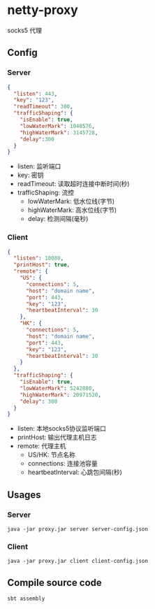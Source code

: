 # netty-proxy
socks5 代理

## Config
### Server
```json
{
  "listen": 443,
  "key": "123",
  "readTimeout": 300,
  "trafficShaping": {
    "isEnable": true,
    "lowWaterMark": 1048576,
    "highWaterMark": 3145728,
    "delay":300
  }
}
```
- listen: 监听端口
- key: 密钥
- readTimeout: 读取超时连接中断时间(秒)
- trafficShaping: 流控
    - lowWaterMark: 低水位线(字节)
    - highWaterMark: 高水位线(字节)
    - delay: 检测间隔(毫秒)

### Client
```json
{
  "listen": 10080,
  "printHost": true,
  "remote": {
    "US": {
      "connections": 5,
      "host": "domain name",
      "port": 443,
      "key": "123",
      "heartbeatInterval": 30
    },
    "HK": {
      "connections": 5,
      "host": "domain name",
      "port": 443,
      "key": "123",
      "heartbeatInterval": 30
    }
  },
  "trafficShaping": {
    "isEnable": true,
    "lowWaterMark": 5242880,
    "highWaterMark": 20971520,
    "delay": 300
  }
}
```
- listen: 本地socks5协议监听端口
- printHost: 输出代理主机日志
- remote: 代理主机
    - US/HK: 节点名称
    - connections: 连接池容量
    - heartbeatInterval: 心跳包间隔(秒)

## Usages
### Server
```shell script
java -jar proxy.jar server server-config.json
```
### Client
```shell script
java -jar proxy.jar client client-config.json
```
## Compile source code
```shell script
sbt assembly
```

